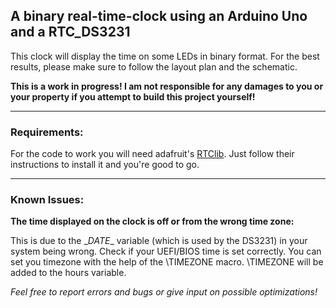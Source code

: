 ## A binary real-time-clock using an Arduino Uno and a RTC_DS3231

This clock will display the time on some LEDs in binary format.
For the best results, please make sure to follow the layout plan and the schematic.

__This is a work in progress! I am not responsible for any damages to you or your property if you attempt to build this project yourself!__

____

### Requirements:
For the code to work you will need adafruit's [RTClib](https://github.com/adafruit/RTClib). Just follow their instructions to install it and you're good to go.

___

### Known Issues:
__The time displayed on the clock is off or from the wrong time zone:__

This is due to the \__DATE__ variable (which is used by the DS3231) in your system being wrong. Check if your UEFI/BIOS time is set correctly.
You can set you timezone with the help of the \TIMEZONE macro. \TIMEZONE will be added to the hours variable.


_Feel free to report errors and bugs or give input on possible optimizations!_
